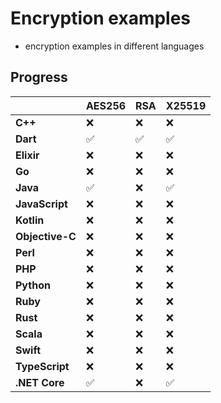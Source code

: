 # Encryption examples
- encryption examples in different languages
## Progress
|                  | **AES256** | **RSA** | **X25519** |
|------------------|------------|---------|------------|
| **C++**          | ❌         | ❌      | ❌         |
| **Dart**         | ✅         | ✅      | ✅         |
| **Elixir**       | ❌         | ❌      | ❌         |
| **Go**           | ❌         | ❌      | ❌         |
| **Java**         | ✅         | ❌      | ✅         |
| **JavaScript**   | ❌         | ❌      | ❌         |
| **Kotlin**       | ❌         | ❌      | ❌         |
| **Objective-C**  | ❌         | ❌      | ❌         |
| **Perl**         | ❌         | ❌      | ❌         |
| **PHP**          | ❌         | ❌      | ❌         |
| **Python**       | ❌         | ❌      | ❌         |
| **Ruby**         | ❌         | ❌      | ❌         |
| **Rust**         | ❌         | ❌      | ❌         |
| **Scala**        | ❌         | ❌      | ❌         |
| **Swift**        | ❌         | ❌      | ❌         |
| **TypeScript**   | ❌         | ❌      | ❌         |
| **.NET Core**    | ✅         | ❌      | ✅         |
